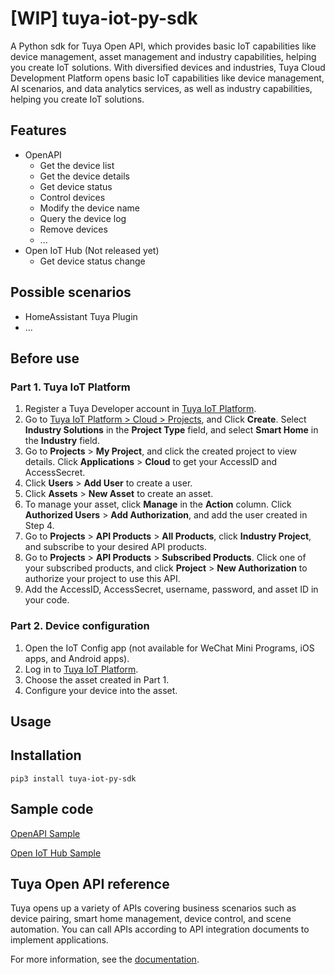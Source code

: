 

# [WIP] tuya-iot-py-sdk

A Python sdk for Tuya Open API, which provides basic IoT capabilities like device management, asset management and industry capabilities, helping you create IoT solutions. With diversified devices and industries, Tuya Cloud Development Platform opens basic IoT capabilities like device management, AI scenarios, and data analytics services, as well as industry capabilities, helping you create IoT solutions.

<!-- ## Preview -->

<!-- 
[![Watch the video](https://img.youtube.com/vi/izV4b-ZQSds/maxresdefault.jpg)](https://youtu.be/izV4b-ZQSds)
 -->


## Features
- OpenAPI
  - Get the device list
  - Get the device details
  - Get device status
  - Control devices
  - Modify the device name
  - Query the device log
  - Remove devices
  - ...
- Open IoT Hub (Not released yet)
  - Get device status change

## Possible scenarios

- HomeAssistant Tuya Plugin
- ...

## Before use

### Part 1. Tuya IoT Platform

1. Register a Tuya Developer account in [Tuya IoT Platform](https://iot.tuya.com/).
2. Go to [Tuya IoT Platform > Cloud > Projects](https://iot.tuya.com/cloud/), and Click **Create**. Select **Industry Solutions** in the **Project Type** field, and select **Smart Home** in the **Industry** field.
3. Go to **Projects** > **My Project**, and click the created project to view details. Click **Applications** > **Cloud** to get your AccessID and AccessSecret.
4. Click **Users** > **Add User** to create a user.
5. Click **Assets** > **New Asset** to create an asset.
6. To manage your asset, click **Manage** in the **Action** column. Click **Authorized Users** > **Add Authorization**, and add the user created in Step 4.
7. Go to **Projects** > **API Products** > **All Products**, click **Industry Project**, and subscribe to your desired API products.
8. Go to **Projects** > **API Products** > **Subscribed Products**. Click one of your subscribed products, and click **Project** > **New Authorization** to authorize your project to use this API.
9. Add the AccessID, AccessSecret, username, password, and asset ID in your code.

<!-- Steps Video -->

<!--
 - [Register a developer account on Tuya's site](https://iot.tuya.com/).
 - Once signed in, click **Cloud** on the left sidebar (or go to https://iot.tuya.com/cloud/).
 - Create a project.
 - Click your new project, and you will see a screen similar to this. [The project page](https://images.tuyacn.com/smart/developer/93ceaec6-8a9b-453a-a6a5-a9d8625aa955.png)
 - Find your Access ID and Access Secret.
 - Click **Link Devices**, and select the way you want to link the devices. For example, select **Link devices by App Account**, follow instructions on the screen to add your Tuya Smart app account and connected devices.
 - Click **API Products** in the left sidebar, and apply the API products as needed by your usage. For example, **Device Management**.
-->

### Part 2. Device configuration

1. Open the IoT Config app (not available for WeChat Mini Programs, iOS apps, and Android apps).
2. Log in to [Tuya IoT Platform](https://iot.tuya.com/).
3. Choose the asset created in Part 1.
4. Configure your device into the asset.

<!-- Steps Video -->

## Usage

## Installation

`pip3 install tuya-iot-py-sdk`

## Sample code

[OpenAPI Sample](https://github.com/tuya/tuya-iot-app-sdk-python/example/api.py)

[Open IoT Hub Sample](https://github.com/tuya/tuya-iot-app-sdk-python/example/mq.py)

## Tuya Open API reference

Tuya opens up a variety of APIs covering business scenarios such as device pairing, smart home management, device control, and scene automation. You can call APIs according to API integration documents to implement applications.

For more information, see the [documentation](https://developer.tuya.com/en/docs/cloud/).
<!-- [Documentation > Cloud Development > API Reference](https://developer.tuya.com/docs/iot/open-api/api-reference/api-reference) -->
